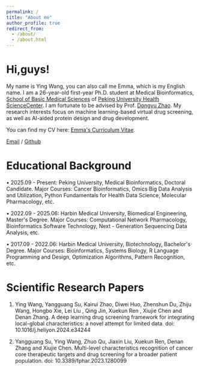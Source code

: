 ```yaml
---
permalink: /
title: "About me"
author_profile: true
redirect_from: 
  - /about/
  - /about.html
---
```


Hi,guys! 
======
My name is Ying Wang, you can also call me Emma, which is my English name. I am a 26-year-old first-year Ph.D. student at Medical Bioinformatics, [School of Basic Medical Sciences](https://sbms.bjmu.edu.cn) of [Peking University Health ScienceCenter](https://www.bjmu.edu.cn/index.htm). I am fortunate to be advised by Prof. [Dongyu Zhao](https://biomedinfo.bjmu.edu.cn/jsdw/0e418b3ea2a54e3f974f875a43a5d73a.htm). My research interests focus on machine learning-based virtual drug screening, as well as AI-aided protein design and drug development.

You can find my CV here: [Emma's Curriculum Vitae](../assets/Curriculum_Vitae.pdf).

[Email](mailto:2511110092@bjmu.edu.cn) / [Github](https://github.com/xxx)


Educational Background
======
• 2025.09 - Present: Peking University, Medical Bioinformatics, Doctoral Candidate.
Major Courses: Cancer Bioinformatics, Omics Big Data Analysis and Utilization, Python Fundamentals for Health Data Science, Molecular Pharmacology, etc.

• 2022.09 - 2025.06: Harbin Medical University, Biomedical Engineering, Master's Degree.
Major Courses: Computational Network Pharmacology, Bioinformatics Software Technology, Next - Generation Sequencing Data Analysis, etc.

• 2017.09 - 2022.06: Harbin Medical University, Biotechnology, Bachelor's Degree.
Major Courses: Bioinformatics, Systems Biology, R Language Programming and Design, Optimization Algorithms, Pattern Recognition, etc.

Scientific Research Papers
======
1. Ying Wang, Yangguang Su, Kairui Zhao, Diwei Huo, Zhenshun Du, Zhiju Wang, Hongbo Xie, Lei Liu , Qing
Jin, Xuekun Ren , Xiujie Chen and Denan Zhang. A deep learning drug screening framework for integrating local-global characteristics: a novel attempt for limited data.  doi: 10.1016/j.heliyon.2024.e34244

2. Yangguang Su, Ying Wang, Zhuo Qu, Jiaxin Liu, Xuekun Ren, Denan Zhang and Xiujie Chen. Multi-level
characteristics recognition of cancer core therapeutic targets and drug screening for a broader patient population. doi: 10.3389/fphar.2023.1280099
